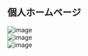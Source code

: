 ## 個人ホームページ

![image](https://github.com/djydjy333/homepage/assets/65333672/7e3bcb91-5acf-43af-891c-37f994bd86ef)<br>
![image](https://github.com/djydjy333/homepage/assets/65333672/a07e2a94-1133-431a-8214-4089aadc29d9)<br>
![image](https://github.com/djydjy333/homepage/assets/65333672/b3eb6eb0-481c-4e44-ac23-14a90b9861e0)<br>
